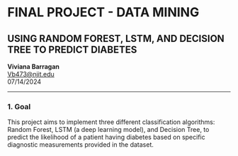 # FINAL PROJECT - DATA MINING
## USING RANDOM FOREST, LSTM, AND DECISION TREE TO PREDICT DIABETES

**Viviana Barragan**  
Vb473@njit.edu  
07/14/2024  

________________________________________

### 1. Goal
This project aims to implement three different classification algorithms: Random Forest, LSTM (a deep learning model), and Decision Tree, to predict the likelihood of a patient having diabetes based on specific diagnostic measurements provided in the dataset.
